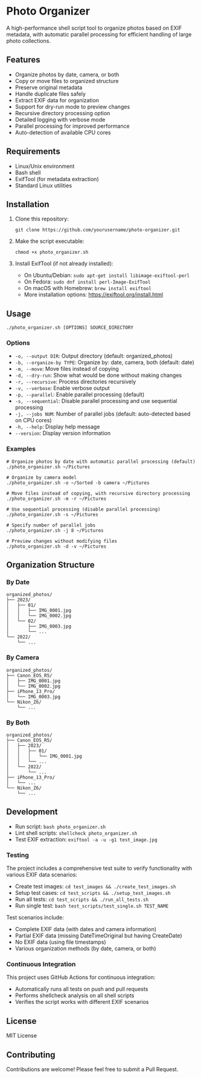 # Photo Organizer

A high-performance shell script tool to organize photos based on EXIF metadata, with automatic parallel processing for efficient handling of large photo collections.

## Features

- Organize photos by date, camera, or both
- Copy or move files to organized structure
- Preserve original metadata
- Handle duplicate files safely
- Extract EXIF data for organization
- Support for dry-run mode to preview changes
- Recursive directory processing option
- Detailed logging with verbose mode
- Parallel processing for improved performance
- Auto-detection of available CPU cores

## Requirements

- Linux/Unix environment
- Bash shell
- ExifTool (for metadata extraction)
- Standard Linux utilities

## Installation

1. Clone this repository:
   ```
   git clone https://github.com/yourusername/photo-organizer.git
   ```

2. Make the script executable:
   ```
   chmod +x photo_organizer.sh
   ```

3. Install ExifTool (if not already installed):
   - On Ubuntu/Debian: `sudo apt-get install libimage-exiftool-perl`
   - On Fedora: `sudo dnf install perl-Image-ExifTool`
   - On macOS with Homebrew: `brew install exiftool`
   - More installation options: https://exiftool.org/install.html

## Usage

```
./photo_organizer.sh [OPTIONS] SOURCE_DIRECTORY
```

### Options

- `-o, --output DIR`: Output directory (default: organized_photos)
- `-b, --organize-by TYPE`: Organize by: date, camera, both (default: date)
- `-m, --move`: Move files instead of copying
- `-d, --dry-run`: Show what would be done without making changes
- `-r, --recursive`: Process directories recursively
- `-v, --verbose`: Enable verbose output
- `-p, --parallel`: Enable parallel processing (default)
- `-s, --sequential`: Disable parallel processing and use sequential processing
- `-j, --jobs NUM`: Number of parallel jobs (default: auto-detected based on CPU cores)
- `-h, --help`: Display help message
- `--version`: Display version information

### Examples

```
# Organize photos by date with automatic parallel processing (default)
./photo_organizer.sh ~/Pictures

# Organize by camera model
./photo_organizer.sh -o ~/Sorted -b camera ~/Pictures

# Move files instead of copying, with recursive directory processing
./photo_organizer.sh -m -r ~/Pictures

# Use sequential processing (disable parallel processing)
./photo_organizer.sh -s ~/Pictures

# Specify number of parallel jobs
./photo_organizer.sh -j 8 ~/Pictures

# Preview changes without modifying files
./photo_organizer.sh -d -v ~/Pictures
```

## Organization Structure

### By Date
```
organized_photos/
├── 2023/
│   ├── 01/
│   │   ├── IMG_0001.jpg
│   │   └── IMG_0002.jpg
│   └── 02/
│       ├── IMG_0003.jpg
│       └── ...
└── 2022/
    └── ...
```

### By Camera
```
organized_photos/
├── Canon_EOS_R5/
│   ├── IMG_0001.jpg
│   └── IMG_0002.jpg
├── iPhone_13_Pro/
│   └── IMG_0003.jpg
└── Nikon_Z6/
    └── ...
```

### By Both
```
organized_photos/
├── Canon_EOS_R5/
│   ├── 2023/
│   │   ├── 01/
│   │   │   └── IMG_0001.jpg
│   │   └── ...
│   └── 2022/
│       └── ...
├── iPhone_13_Pro/
│   └── ...
└── Nikon_Z6/
    └── ...
```

## Development

- Run script: `bash photo_organizer.sh`
- Lint shell scripts: `shellcheck photo_organizer.sh`
- Test EXIF extraction: `exiftool -a -u -g1 test_image.jpg`

### Testing

The project includes a comprehensive test suite to verify functionality with various EXIF data scenarios:

- Create test images: `cd test_images && ./create_test_images.sh`
- Setup test cases: `cd test_scripts && ./setup_test_images.sh`
- Run all tests: `cd test_scripts && ./run_all_tests.sh`
- Run single test: `bash test_scripts/test_single.sh TEST_NAME`

Test scenarios include:
- Complete EXIF data (with dates and camera information)
- Partial EXIF data (missing DateTimeOriginal but having CreateDate)
- No EXIF data (using file timestamps)
- Various organization methods (by date, camera, or both)

### Continuous Integration

This project uses GitHub Actions for continuous integration:
- Automatically runs all tests on push and pull requests
- Performs shellcheck analysis on all shell scripts
- Verifies the script works with different EXIF scenarios

## License

MIT License

## Contributing

Contributions are welcome! Please feel free to submit a Pull Request.